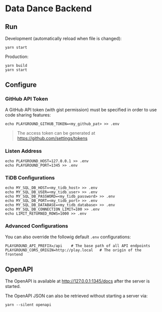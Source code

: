 # Data Dance Backend

## Run

Development (automatically reload when file is changed):

```shell
yarn start
```

Production:

```shell
yarn build
yarn start
```

## Configure

### GitHub API Token

A GitHub API token (with gist permission) must be specified in order to use code sharing features:

```shell
echo PLAYGROUND_GITHUB_TOKEN=<my_github_pat> >> .env
```

> The access token can be generated at https://github.com/settings/tokens

### Listen Address

```shell
echo PLAYGROUND_HOST=127.0.0.1 >> .env
echo PLAYGROUND_PORT=1345 >> .env
```

### TiDB Configurations

```shell
echo MY_SQL_DB_HOST=<my_tidb_host> >> .env
echo MY_SQL_DB_USER=<my_tidb_user> >> .env
echo MY_SQL_DB_PASSWORD=<my_tidb_password> >> .env
echo MY_SQL_DB_PORT=<my_tidb_port> >> .env
echo MY_SQL_DB_DATABASE=<my_tidb_database> >> .env
echo MY_SQL_DB_CONNECTION_LIMIT=100 >> .env
echo LIMIT_RETURNED_ROWS=1000 >> .env
```

### Advanced Configurations

You can also override the followig default `.env` configurations:

```shell
PLAYGROUND_API_PREFIX=/api    # The base path of all API endpoints
PLAYGROUND_CORS_ORIGIN=http://play.local   # The origin of the frontend
```

## OpenAPI

The OpenAPI is available at http://127.0.0.1:1345/docs after the server is started.

The OpenAPI JSON can also be retrieved without starting a server via:

```shell
yarn --silent openapi
```
